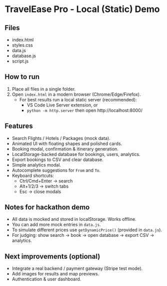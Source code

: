 # TravelEase Pro - Local (Static) Demo

## Files
- index.html
- styles.css
- data.js
- database.js
- script.js

## How to run
1. Place all files in a single folder.
2. Open `index.html` in a modern browser (Chrome/Edge/Firefox).
   - For best results run a local static server (recommended):
     - VS Code Live Server extension, or
     - `python -m http.server` then open http://localhost:8000/

## Features
- Search Flights / Hotels / Packages (mock data).
- Animated UI with floating shapes and polished cards.
- Booking modal, confirmation & itinerary generation.
- LocalStorage-backed database for bookings, users, analytics.
- Export bookings to CSV and clear database.
- Simple analytics modal.
- Autocomplete suggestions for `From` and `To`.
- Keyboard shortcuts:
  - Ctrl/Cmd+Enter → search
  - Alt+1/2/3 → switch tabs
  - Esc → close modals

## Notes for hackathon demo
- All data is mocked and stored in localStorage. Works offline.
- You can add more mock entries in `data.js`.
- To simulate different prices use `getDynamicPrice()` (provided in `data.js`).
- For judging: show search → book → open database → export CSV → analytics.

## Next improvements (optional)
- Integrate a real backend / payment gateway (Stripe test mode).
- Add images for results and map previews.
- Authentication & user dashboard.
